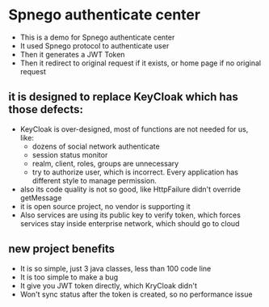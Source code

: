Spnego authenticate center
=========

+ This is a demo for Spnego authenticate center
+ It used Spnego protocol to authenticate user
+ Then it generates a JWT Token
+ Then it redirect to original request if it exists, or home page if no original request

## it is designed to replace KeyCloak which has those defects:

+ KeyCloak is over-designed, most of functions are not needed for us, like:
	+ dozens of social network authenticate
	+ session status monitor
	+ realm, client, roles, groups are unnecessary
	+ try to authorize user, which is incorrect. Every application has different style to manage permission. 
+ also its code quality is not so good, like HttpFailure didn't override getMessage 
+ it is open source project, no vendor is supporting it
+ Also services are using its public key to verify token, which forces services stay inside enterprise network, which should go to cloud

## new project benefits
+ It is so simple, just 3 java classes, less than 100 code line
+ It is too simple to make a bug
+ It give you JWT token directly, which KryCloak didn't
+ Won't sync status after the token is created, so no performance issue
